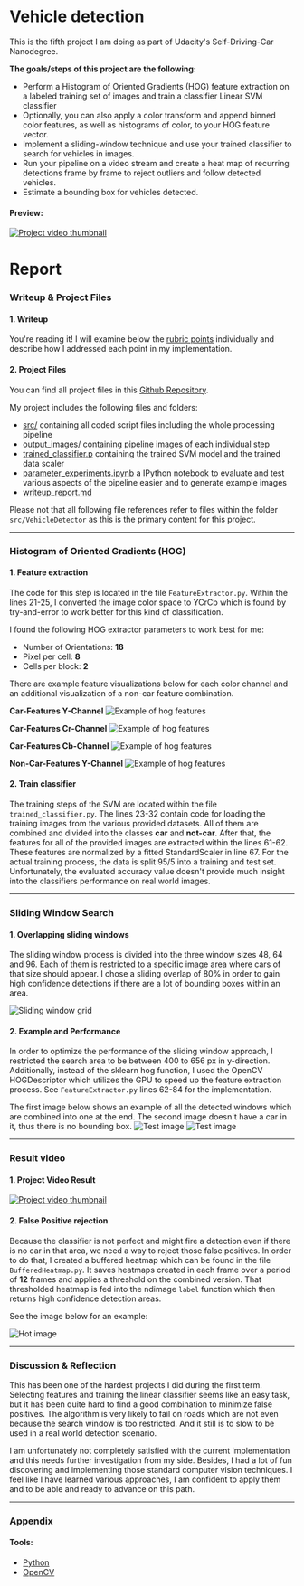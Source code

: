 # **Vehicle detection**

This is the fifth project I am doing as part of Udacity's Self-Driving-Car Nanodegree.

**The goals/steps of this project are the following:**
* Perform a Histogram of Oriented Gradients (HOG) feature extraction on a labeled training set of images and train a classifier Linear SVM classifier
* Optionally, you can also apply a color transform and append binned color features, as well as histograms of color, to your HOG feature vector.
* Implement a sliding-window technique and use your trained classifier to search for vehicles in images.
* Run your pipeline on a video stream and create a heat map of recurring detections frame by frame to reject outliers and follow detected vehicles.
* Estimate a bounding box for vehicles detected.

#### Preview:

[![Project video thumbnail][image16]](./result_project_video.mp4?raw=true)


[//]: # (Image References)

[image1]: ./output_images/hog_car.png "HOG Feature example"
[image2]: ./output_images/hog_car_Cb.png "HOG Feature example"
[image3]: ./output_images/hog_car_Cr.png "HOG Feature example"
[image4]: ./output_images/hog_non_car.png "HOG Feature example"
[image5]: ./output_images/hot1.png "Heatmap example"
[image6]: ./output_images/hot4.png "Heatmap example"
[image7]: ./output_images/hot5.png "Heatmap example"
[image8]: ./output_images/hot6.png "Heatmap example"
[image9]: ./output_images/test1.png "Test image 1"
[image10]: ./output_images/test2.png "Test image 2"
[image11]: ./output_images/test3.png "Test image 3"
[image12]: ./output_images/test4.png "Test image 4"
[image13]: ./output_images/test5.png "Test image 5"
[image14]: ./output_images/test6.png "Test image 6"
[image15]: ./output_images/search_grid.png "Sliding window grid"
[image16]: ./output_images/final_output_sample.gif "Final output"

# Report
### Writeup & Project Files

#### 1. Writeup
You're reading it! I will examine below the [rubric points](https://review.udacity.com/#!/rubrics/513/view) individually and describe how I addressed each point in my implementation.


#### 2. Project Files

You can find all project files in this [Github Repository](https://github.com/thoomi/vehicle-detection).

My project includes the following files and folders:
* [src/](https://github.com/thoomi/vehicle-detection/tree/master/src) containing all coded script files including the whole processing pipeline
* [output_images/](https://github.com/thoomi/vehicle-detection/tree/master/output_images) containing pipeline images of each individual step
* [trained_classifier.p](https://github.com/thoomi/vehicle-detection/blob/master/trained_classifier.p) containing the trained SVM model and the trained data scaler
* [parameter_experiments.ipynb](https://github.com/thoomi/vehicle-detection/blob/master/parameter_experiments.ipynb) a IPython notebook to evaluate and test various aspects of the pipeline easier and to generate example images
* [writeup_report.md](https://github.com/thoomi/vehicle-detection/blob/master/writeup_report.md)


Please not that all following file references refer to files within the folder `src/VehicleDetector` as this is the primary content for this project.

---

### Histogram of Oriented Gradients (HOG)

#### 1. Feature extraction

The code for this step is located in the file `FeatureExtractor.py`. Within the lines 21-25, I converted the image color space to YCrCb which is found by try-and-error to work better for this kind of classification.

I found the following HOG extractor parameters to work best for me:

* Number of Orientations: **18**
* Pixel per cell: **8**
* Cells per block: **2**

There are example feature visualizations below for each color channel and an additional visualization of a non-car feature combination.

**Car-Features Y-Channel**
![Example of hog features][image1]

**Car-Features Cr-Channel**
![Example of hog features][image2]

**Car-Features Cb-Channel**
![Example of hog features][image3]

**Non-Car-Features Y-Channel**
![Example of hog features][image4]

#### 2. Train classifier

The training steps of the SVM are located within the file `trained_classifier.py`. The lines 23-32 contain code for loading the training images from the various provided datasets. All of them are combined and divided into the classes **car** and **not-car**. After that, the features for all of the provided images are extracted within the lines 61-62. These features are normalized by a fitted StandardScaler in line 67. For the actual training process, the data is split 95/5 into a training and test set. Unfortunately, the evaluated accuracy value doesn't provide much insight into the classifiers performance on real world images.

---

### Sliding Window Search

#### 1. Overlapping sliding windows

The sliding window process is divided into the three window sizes 48, 64 and 96. Each of them is restricted to a specific image area where cars of that size should appear. I chose a sliding overlap of 80% in order to gain high confidence detections if there are a lot of bounding boxes within an area.

![Sliding window grid][image15]

#### 2. Example and Performance

In order to optimize the performance of the sliding window approach, I restricted the search area to be between 400 to 656 px in y-direction. Additionally, instead of the sklearn hog function, I used the OpenCV HOGDescriptor which utilizes the GPU to speed up the feature extraction process. See `FeatureExtractor.py` lines 62-84 for the implementation.

The first image below shows an example of all the detected windows which are combined into one at the end. The second image doesn't have a car in it, thus there is no bounding box.
![Test image][image9]
![Test image][image10]

---


### Result video
[videothumb1]: ./output_images/final_output.png "Final example 1"

#### 1. Project Video Result

[![Project video thumbnail][videothumb1]](./result_project_video.mp4?raw=true)


#### 2. False Positive rejection

Because the classifier is not perfect and might fire a detection even if there is no car in that area, we need a way to reject those false positives. In order to do that, I created a buffered heatmap which can be found in the file `BufferedHeatmap.py`. It saves heatmaps created in each frame over a period of **12** frames and applies a threshold on the combined version. That thresholded heatmap is fed into the ndimage `label` function which then returns high confidence detection areas.

See the image below for an example:

![Hot image][image7]

---


### Discussion & Reflection

This has been one of the hardest projects I did during the first term. Selecting features and training the linear classifier seems like an easy task, but it has been quite hard to find a good combination to minimize false positives. The algorithm is very likely to fail on roads which are not even because the search window is too restricted. And it still is to slow to be used in a real world detection scenario.

I am unfortunately not completely satisfied with the current implementation and this needs further investigation from my side. Besides, I had a lot of fun discovering and implementing those standard computer vision techniques. I feel like I have learned various approaches, I am confident to apply them and to be able and ready to advance on this path.

---


### Appendix


#### Tools:
[tool01]: https://www.python.org/
[tool02]: http://opencv.org/

 - [Python][tool01]
 - [OpenCV][tool02]
